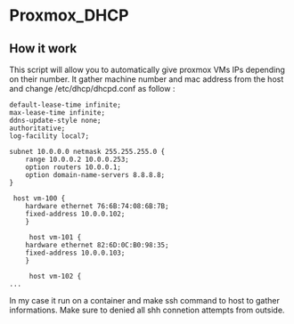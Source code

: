 # Proxmox_DHCP

## How it work
This script will allow you to automatically give proxmox VMs IPs depending on their number.
It gather machine number and mac address from the host and change /etc/dhcp/dhcpd.conf as follow :

```
default-lease-time infinite;
max-lease-time infinite;
ddns-update-style none;
authoritative;
log-facility local7;

subnet 10.0.0.0 netmask 255.255.255.0 {
    range 10.0.0.2 10.0.0.253;
    option routers 10.0.0.1;
    option domain-name-servers 8.8.8.8;
}

 host vm-100 {
    hardware ethernet 76:6B:74:08:6B:7B;
    fixed-address 10.0.0.102;
    }

     host vm-101 {
    hardware ethernet 82:6D:0C:B0:98:35;
    fixed-address 10.0.0.103;
    }

     host vm-102 {
...
```
In my case it run on a container and make ssh command to host to gather informations.
Make sure to denied all shh connetion attempts from outside.
